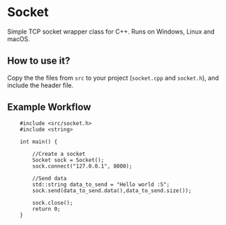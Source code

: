 # Socket
Simple TCP socket wrapper class for C++. Runs on Windows, Linux and macOS.

## How to use it?
Copy the the files from `src` to your project (`socket.cpp` and `socket.h`), and include the header file.

## Example Workflow
```
    #include <src/socket.h>
    #include <string>

    int main() {

        //Create a socket
        Socket sock = Socket();
        sock.connect("127.0.0.1", 8000);

        //Send data
        std::string data_to_send = "Hello world :S";
        sock.send(data_to_send.data(),data_to_send.size());

        sock.close();
        return 0;
    }
```
